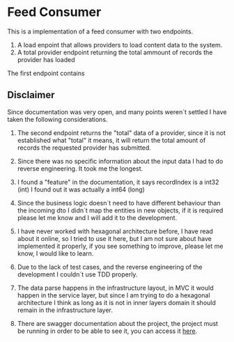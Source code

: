 # Feed Consumer

This is a implementation of a feed consumer with two endpoints.
1. A load enpoint that allows providers to load content data to the system.
2. A total provider endpoint returning the total ammount of records the provider has loaded

The first endpoint contains 


## Disclaimer

Since documentation was very open, and many points weren´t settled I have taken the following considerations.

1. The second endpoint returns the "total" data of a provider, since it is not established what "total" it means, it will return the total amount of records the requested provider has submitted.

2. Since there was no specific information about the input data I had to do reverse engineering. It took me the longest.
   
3. I found a "feature" in the documentation, it says recordIndex is a int32 (int) I found out it was actually a int64 (long)

4. Since the business logic doesn´t need to have different behaviour than the incoming dto I didn´t map the entities in new objects, if it is required please let me know and I will add it to the development.

5. I have never worked with hexagonal architecture before, I have read about it online, so I tried to use it here, but I am not sure about have implemented it properly, if you see something to improve, please let me know, I would like to learn.

6. Due to the lack of test cases, and the reverse engineering of the development I couldn´t use TDD properly.

7. The data parse happens in the infrastructure layout, in MVC it would happen in the service layer, but since I am trying to do a hexagonal architecture I think as long as it is not in inner layers domain it should remain in the infrastructure layer.

8. There are swagger documentation about the project, the project must be running in order to be able to see it, you can access it [here](http://localhost:8080/swagger-ui/index.html).